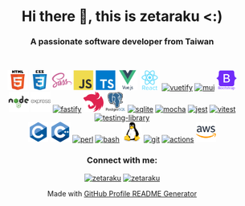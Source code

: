<h1 align="center">Hi there 👋, this is zetaraku <:)</h1>
<h3 align="center">A passionate software developer from Taiwan</h3>
<br />
<p align="center">
  <a href="https://www.w3.org/html/" target="_blank"
    ><img
      src="https://raw.githubusercontent.com/devicons/devicon/master/icons/html5/html5-original-wordmark.svg"
      alt="html5"
      width="40"
      height="40"
  /></a>
  <a href="https://www.w3schools.com/css/" target="_blank"
    ><img
      src="https://raw.githubusercontent.com/devicons/devicon/master/icons/css3/css3-original-wordmark.svg"
      alt="css3"
      width="40"
      height="40"
  /></a>
  <a href="https://sass-lang.com" target="_blank"
    ><img
      src="https://raw.githubusercontent.com/devicons/devicon/master/icons/sass/sass-original.svg"
      alt="sass"
      width="40"
      height="40"
  /></a>
  <a href="https://developer.mozilla.org/en-US/docs/Web/JavaScript" target="_blank"
    ><img
      src="https://raw.githubusercontent.com/devicons/devicon/master/icons/javascript/javascript-original.svg"
      alt="javascript"
      width="40"
      height="40"
  /></a>
  <a href="https://www.typescriptlang.org/" target="_blank"
    ><img
      src="https://raw.githubusercontent.com/devicons/devicon/master/icons/typescript/typescript-original.svg"
      alt="typescript"
      width="40"
      height="40"
  /></a>
  <a href="https://vuejs.org/" target="_blank"
    ><img
      src="https://raw.githubusercontent.com/devicons/devicon/master/icons/vuejs/vuejs-original-wordmark.svg"
      alt="vuejs"
      width="40"
      height="40"
  /></a>
  <a href="https://reactjs.org/" target="_blank"
    ><img
      src="https://raw.githubusercontent.com/devicons/devicon/master/icons/react/react-original-wordmark.svg"
      alt="react"
      width="40"
      height="40"
  /></a>
  <a href="https://vuetifyjs.com/en/" target="_blank"
     ><img
      src="https://bestofjs.org/logos/vuetify.svg"
      alt="vuetify"
      width="40"
      height="40"
  /></a>
  <a href="https://mui.com/" target="_blank"
     ><img
      src="https://raw.githubusercontent.com/mui/material-ui/master/docs/public/static/logo.svg"
      alt="mui"
      width="40"
      height="40"
  /></a>
  <a href="https://getbootstrap.com" target="_blank"
     ><img
      src="https://raw.githubusercontent.com/devicons/devicon/master/icons/bootstrap/bootstrap-plain-wordmark.svg"
      alt="bootstrap"
      width="40"
      height="40"
  /></a>
  <br />
  <a href="https://nodejs.org" target="_blank"
    ><img
      src="https://raw.githubusercontent.com/devicons/devicon/master/icons/nodejs/nodejs-original-wordmark.svg"
      alt="nodejs"
      width="40"
      height="40"
  /></a>
  <a href="https://expressjs.com" target="_blank"
    ><img
      src="https://raw.githubusercontent.com/devicons/devicon/master/icons/express/express-original-wordmark.svg"
      alt="express"
      width="40"
      height="40"
  /></a>
  <a href="https://www.fastify.io/" target="_blank"
    ><img
      src="https://upload.wikimedia.org/wikipedia/commons/e/e3/Fastify.png"
      alt="fastify"
      width="40"
      height="40"
  /></a>
  <a href="https://nestjs.com/" target="_blank"
    ><img
      src="https://raw.githubusercontent.com/devicons/devicon/master/icons/nestjs/nestjs-original.svg"
      alt="nestjs"
      width="40"
      height="40"
  /></a>
  <a href="https://www.postgresql.org" target="_blank"
    ><img
      src="https://raw.githubusercontent.com/devicons/devicon/master/icons/postgresql/postgresql-original-wordmark.svg"
      alt="postgresql"
      width="40"
      height="40"
  /></a>
  <a href="https://www.sqlite.org/" target="_blank"
    ><img
      src="https://www.vectorlogo.zone/logos/sqlite/sqlite-icon.svg"
      alt="sqlite"
      width="40"
      height="40"
  /></a>
  <a href="https://mochajs.org" target="_blank"
    ><img
      src="https://www.vectorlogo.zone/logos/mochajs/mochajs-icon.svg"
      alt="mocha"
      width="40"
      height="40"
  /></a>
  <a href="https://jestjs.io" target="_blank"
    ><img
      src="https://www.vectorlogo.zone/logos/jestjsio/jestjsio-icon.svg"
      alt="jest"
      width="40"
      height="40"
  /></a>
  <a href="https://vitest.dev/" target="_blank"
    ><img
      src="https://vitest.dev/logo-shadow.svg"
      alt="vitest"
      width="40"
      height="40"
  /></a>
  <a href="https://testing-library.com/" target="_blank"
    ><img
      src="https://testing-library.com/img/logo-large.png"
      alt="testing-library"
      width="40"
      height="40"
  /></a>
  <br />
  <a href="https://www.cprogramming.com/" target="_blank"
    ><img
      src="https://raw.githubusercontent.com/devicons/devicon/master/icons/c/c-original.svg"
      alt="c"
      width="40"
      height="40"
  /></a>
  <a href="https://www.w3schools.com/cpp/" target="_blank"
    ><img
      src="https://raw.githubusercontent.com/devicons/devicon/master/icons/cplusplus/cplusplus-original.svg"
      alt="cplusplus"
      width="40"
      height="40"
  /></a>
  <a href="https://www.perl.org/" target="_blank"
    ><img
      src="https://api.iconify.design/logos-perl.svg"
      alt="perl"
      width="40"
      height="40"
  /></a>
  <a href="https://www.gnu.org/software/bash/" target="_blank"
    ><img
      src="https://www.vectorlogo.zone/logos/gnu_bash/gnu_bash-icon.svg"
      alt="bash"
      width="40"
      height="40"
  /></a>
  <a href="https://www.linux.org/" target="_blank"
    ><img
      src="https://raw.githubusercontent.com/devicons/devicon/master/icons/linux/linux-original.svg"
      alt="linux"
      width="40"
      height="40"
  /></a>
  <a href="https://git-scm.com/" target="_blank"
    ><img
      src="https://www.vectorlogo.zone/logos/git-scm/git-scm-icon.svg"
      alt="git"
      width="40"
      height="40"
  /></a>
  <a href="https://github.com/features/actions" target="_blank"
    ><img
      src="https://github.githubassets.com/images/modules/site/features/actions-icon-actions.svg"
      alt="actions"
      width="40"
      height="40"
  /></a>
  <a href="https://aws.amazon.com" target="_blank"
    ><img
      src="https://raw.githubusercontent.com/devicons/devicon/master/icons/amazonwebservices/amazonwebservices-original-wordmark.svg"
      alt="aws"
      width="40"
      height="40"
  /></a>
</p>

<h3 align="center">Connect with me:</h3>
<p align="center">
  <a href="https://www.leetcode.com/zetaraku" target="blank"><img src="https://raw.githubusercontent.com/rahuldkjain/github-profile-readme-generator/master/src/images/icons/Social/leet-code.svg" alt="zetaraku" height="30" width="40" /></a>
  <a href="https://www.hackerrank.com/zetaraku" target="blank"><img src="https://raw.githubusercontent.com/rahuldkjain/github-profile-readme-generator/master/src/images/icons/Social/hackerrank.svg" alt="zetaraku" height="30" width="40" /></a>
</p>

<p align="center">
  Made with <a href="https://rahuldkjain.github.io/gh-profile-readme-generator/">GitHub Profile README Generator</a>
</p>
